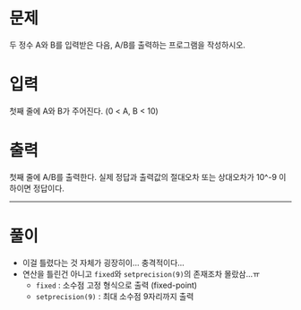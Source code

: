 # 문제
두 정수 A와 B를 입력받은 다음, A/B를 출력하는 프로그램을 작성하시오.

# 입력
첫째 줄에 A와 B가 주어진다. (0 < A, B < 10)

# 출력
첫째 줄에 A/B를 출력한다. 실제 정답과 출력값의 절대오차 또는 상대오차가 10^-9 이하이면 정답이다.

---------------------------------------------------------------------------------------------

# 풀이
- 이걸 틀렸다는 것 자체가 굉장히이... 충격적이다...
- 연산을 틀린건 아니고 `fixed`와 `setprecision(9)`의 존재조차 몰랐삼...ㅠ
    - `fixed` : 소수점 고정 형식으로 출력 (fixed-point)
    - `setprecision(9)` : 최대 소수점 9자리까지 출력